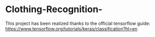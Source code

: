 # Clothing-Recognition-
This project has been realized thanks to the official tensorflow guide: https://www.tensorflow.org/tutorials/keras/classification?hl=en
